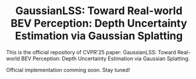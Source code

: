 # <div align="center">**GaussianLSS: Toward Real-world BEV Perception: Depth Uncertainty Estimation via Gaussian Splatting**</div>

This is the official repository of CVPR'25 paper: GaussianLSS: Toward Real-world BEV Perception: Depth Uncertainty Estimation via Gaussian Splatting.

Official implementation comming soon. Stay tuned!
